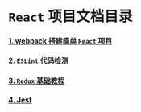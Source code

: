 # ```React``` 项目文档目录

#### [1. webpack 搭建简单 ```React``` 项目](./doc/WEBPACK.md "webpack 搭建简单 ```React``` 项目")

#### [2. ```ESLint``` 代码检测](./doc/ESLINT.md "```ESLint``` 代码检测")

#### [3. ```Redux``` 基础教程](./doc/REDUX.md "```Redux``` 基础教程")

#### [4. Jest](./doc/JEST.md "Jest")
